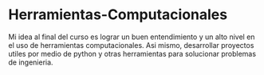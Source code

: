 # Herramientas-Computacionales
  Mi idea al final del curso es lograr un buen entendimiento y un alto nivel en el uso de herramientas computacionales. Asi mismo,
desarrollar proyectos utiles por medio de python y otras herramientas para solucionar problemas de ingenieria.
